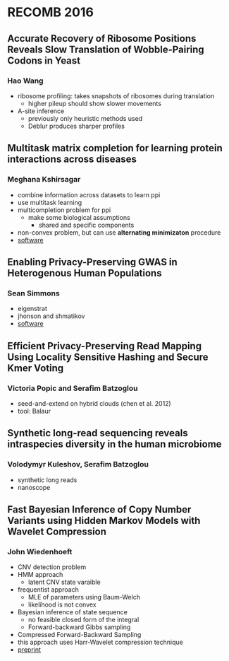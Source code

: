 # RECOMB 2016 #

## Accurate Recovery of Ribosome Positions Reveals Slow Translation of Wobble-Pairing Codons in Yeast ##
### Hao Wang ###

- ribosome profiling: takes snapshots of ribosomes during translation
    - higher pileup should show slower movements
- A-site inference
    - previously only heuristic methods used
    - Deblur produces sharper profiles

## Multitask matrix completion for learning protein interactions across diseases ##
### Meghana Kshirsagar ###

- combine information across datasets to learn ppi
- use multitask learning
- multicompletion problem for ppi
    - make some biological assumptions
        - shared and specific components
- non-convex problem, but can use __alternating minimizaton__ procedure
- [software](http://www.cs.cmu.edu/~mkshirsa/bsl_mtl)

## Enabling Privacy-Preserving GWAS in Heterogenous Human Populations ##
### Sean Simmons ###

- eigenstrat
- jhonson and shmatikov
- [software](https://github.com/seanken/PrivSTRAT)

## Efficient Privacy-Preserving Read Mapping Using Locality Sensitive Hashing and Secure Kmer Voting ##
### Victoria Popic and Serafim Batzoglou ###

- seed-and-extend on hybrid clouds (chen et al. 2012)
- tool: Balaur

## Synthetic long-read sequencing reveals intraspecies diversity in the human microbiome ##
### Volodymyr Kuleshov, Serafim Batzoglou ###

- synthetic long reads
- nanoscope

## Fast Bayesian Inference of Copy Number Variants using Hidden Markov Models with Wavelet Compression ##
### John Wiedenhoeft ###

- CNV detection problem
- HMM approach
    - latent CNV state varaible
- frequentist approach
    - MLE of parameters using Baum-Welch
    - likelihood is not convex
- Bayesian inference of state sequence
    - no feasible closed form of the integral
    - Forward-backward Gibbs sampling
- Compressed Forward-Backward Sampling
- this approach uses Harr-Wavelet compression technique
- [preprint](http://biorxiv.org/content/early/2016/04/13/023705)
